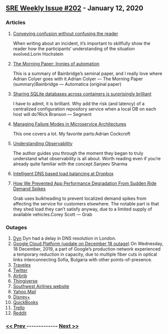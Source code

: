## [SRE Weekly Issue #202](https://sreweekly.com/sre-weekly-issue-202/) - January 12, 2020
### Articles

1. [Conveying confusion without confusing the reader](https://lorinhochstein.wordpress.com/2020/01/11/conveying-confusion-without-confusing-the-reader/)

    When writing about an incident, it’s important to skillfully show the reader how the participants’ understanding of the situation evolved.Lorin Hochstein
1. [The Morning Paper: Ironies of automation](https://blog.acolyer.org/2020/01/08/ironies-of-automation/)

    This is a summary of Bainbridge’s seminal paper, and I really love where Adrian Colyer goes with it.Adrian Colyer — The Morning Paper (summary)Bainbridge — Automatica (original paper)
1. [Sharing SQLite databases across containers is surprisingly brilliant](https://medium.com/@rbranson/sharing-sqlite-databases-across-containers-is-surprisingly-brilliant-bacb8d753054)

    I have to admit, it is brilliant. Why add the risk (and latency) of a centralized configuration repository service when a local DB on each host will do?Rick Branson — Segment
1. [Managing Failure Modes in Microservice Architectures ](https://www.infoq.com/presentations/microservices-failure-modes)

    This one covers a lot. My favorite parts:Adrian Cockcroft
1. [Understanding Observability](https://sdarchitect.blog/2020/01/08/understanding-observability/)

    The author guides you through the moment they began to truly understand what observability is all about. Worth reading even if you’re already quite familiar with the concept.Sanjeev Sharma
1. [Intelligent DNS based load balancing at Dropbox](https://blogs.dropbox.com/tech/2020/01/intelligent-dns-based-load-balancing-at-dropbox/)

    
1. [How We Prevented App Performance Degradation From Sudden Ride Demand Spikes](https://engineering.grab.com/preventing-app-performance-degradation-due-to-sudden-ride-demand-spikes)

    Grab uses bulkheading to prevent localized demand spikes from affecting the service for customers elsewhere. The notable part is that they shed load they can’t satisfy anyway, due to a limited supply of available vehicles.Corey Scott — Grab
### Outages

1. [Dyn](https://www.dynstatus.com/incidents/p7nywmk83gl7)
    Dyn had a delay in DNS resolution in London.
1. [Google Cloud Platform (update on December 18 outage)](https://status.cloud.google.com/incident/cloud-networking/20001#20001001)
    On Wednesday, 18 December, 2019, a part of Google’s production network experienced a temporary reduction in capacity, due to multiple fiber cuts in optical links interconnecting Sofia, Bulgaria with other points-of-presence.
1. [Travelex](https://www.bankingdive.com/news/travelex-hack-halts-currency-exchange-hsbc-barclays/570230/)
1. [Twitter](https://digistatement.com/twitter-down-not-working-in-usa/)
1. [Airbnb](https://mybroadband.co.za/news/internet/334732-airbnb-hit-with-major-outage.html)
1. [Thingiverse](https://digistatement.com/thingiverse-website-down-not-working-users-are-getting-a-502-bad-gateway-error/)
1. [Southwest Airlines website](https://digistatement.com/official-update-southwest-airlines-website-down-not-working-for-many-users/)
1. [Yahoo Mail](https://inews.co.uk/news/uk/yahoo-mail-down-email-outage-reported-by-uk-users-as-others-complain-of-aol-problems-1358414)
1. [Disney+](https://insidethemagic.net/2020/01/disney-plus-down-across-the-world-tm1/)
1. [QuickBooks](https://digistatement.com/official-update-quickbooks-site-down-not-working-users-getting-quickbooks-is-offline-and-were-working-on-it-while-when-attempting-to-log-in/)
1. [Trello](https://www.gamenguides.com/articles/trello-down-and-outage-server-connection-website-and-apps-issues-reported-58971/)
1. [Reddit](https://reddit.statuspage.io/incidents/lqybk5mrnmjk)

### [ << Prev ](sreweekly-201.md) ------------- [ Next >> ](sreweekly-203.md)